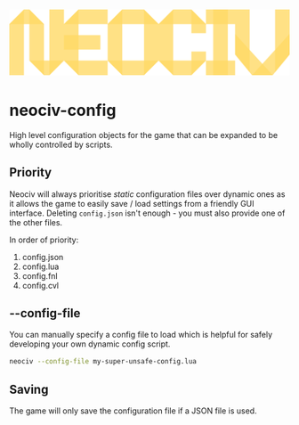 # ![NEOCIV](https://raw.githubusercontent.com/neociv/neociv/master/logo.svg)

# neociv-config

High level configuration objects for the game that can be expanded to be wholly controlled by scripts.

## Priority

Neociv will always prioritise _static_ configuration files over dynamic ones as it allows the game to easily save / load settings from a friendly GUI interface. Deleting `config.json` isn't enough - you must also provide one of the other files.

In order of priority:

1. config.json
2. config.lua
3. config.fnl
4. config.cvl

## --config-file

You can manually specify a config file to load which is helpful for safely developing your own dynamic config script.

```bash
neociv --config-file my-super-unsafe-config.lua
```

## Saving

The game will only save the configuration file if a JSON file is used.